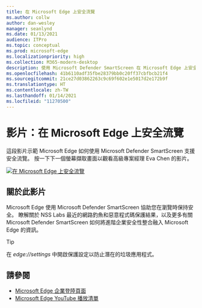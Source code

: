 ```yaml
---
title: 在 Microsoft Edge 上安全流覽
ms.author: collw
author: dan-wesley
manager: seanlynd
ms.date: 01/13/2021
audience: ITPro
ms.topic: conceptual
ms.prod: microsoft-edge
ms.localizationpriority: high
ms.collection: M365-modern-desktop
description: 使用 Microsoft Defender SmartScreen 在 Microsoft Edge 上安全流覽
ms.openlocfilehash: 41b6110adf35fbe28379bb0c20ff37cbfbcb21f4
ms.sourcegitcommit: 21ce27d03862263c9c69f602e1e5017d2e172b9f
ms.translationtype: HT
ms.contentlocale: zh-TW
ms.lasthandoff: 01/14/2021
ms.locfileid: "11270500"
---
```

# 影片：在 Microsoft Edge 上安全流覽

這段影片示範 Microsoft Edge 如何使用 Microsoft Defender SmartScreen 支援安全流覽。 按一下下一個螢幕擷取畫面以觀看高級專案經理 Eva Chen 的影片。

[![在 Microsoft Edge 上安全流覽](media/microsoft-edge-video-security-smartscreen/0.png)](http://www.youtube.com/watch?v=s9kk88SkjLw "Secure browsing on Microsoft Edge")

## 關於此影片

Microsoft Edge 使用 Microsoft Defender SmartScreen 協助您在瀏覽時保持安全。 瞭解關於 NSS Labs 最近的網路釣魚和惡意程式碼保護結果，以及更多有關 Microsoft Defender SmartScreen 如何將進階企業安全性整合融入 Microsoft Edge 的資訊。

> [!TIP]
> 在 *edge://settings* 中開啟保護設定以防止潛在的垃圾應用程式。

## 請參閱

- [Microsoft Edge 企業登陸頁面](https://aka.ms/EdgeEnterprise)
- [Microsoft Edge YouTube 播放清單](https://www.youtube.com/playlist?list=PLXtHYVsvn_b-uXh1tMeYpT-0iD8tD3tFy)


